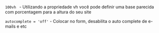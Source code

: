 `100vh `  - Utilizando a propriedade vh você pode definir uma base parecida com porcentagem para a altura do seu site


`autocomplete = 'off'`  - Colocar no form, desabilita o auto complete de e-mails e etc